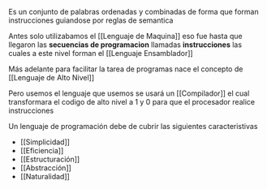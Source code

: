 Es un conjunto de palabras ordenadas y combinadas de forma que forman instrucciones guiandose por reglas de semantica

Antes solo utilizabamos el [[Lenguaje de Maquina]] eso fue hasta que llegaron las **secuencias de programacion** llamadas **instrucciones** las cuales a este nivel forman el [[Lenguaje Ensamblador]] 

Más adelante para facilitar la tarea de programas nace el concepto de 
[[Lenguaje de Alto Nivel]]


Pero usemos el lenguaje que usemos se usará un [[Compilador]] el cual transformara el codigo de alto nivel a 1 y 0 para que el procesador realice instrucciones


Un lenguaje de programación debe de cubrir las siguientes caracteristivas

* [[Simplicidad]]
* [[Eficiencia]]
* [[Estructuración]]
* [[Abstracción]]
* [[Naturalidad]] 